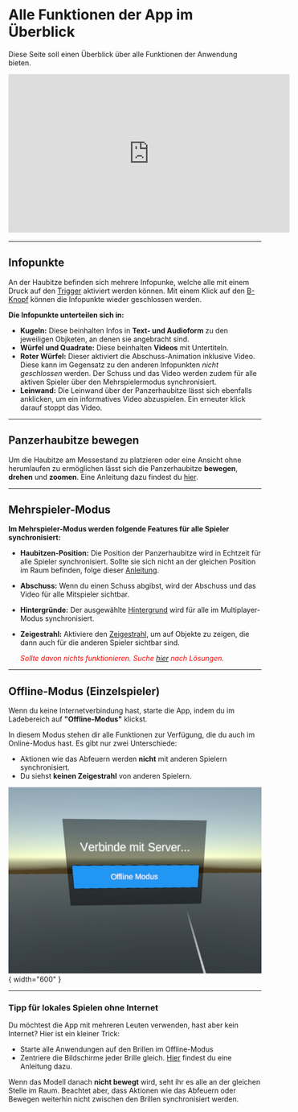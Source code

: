 # Alle Funktionen der App im Überblick

Diese Seite soll einen Überblick über alle Funktionen der Anwendung bieten.

<div class="video-container">
<iframe width="560" height="315" src="https://www.youtube.com/embed/8uGKEO19p6s?si=HwLUX6XKDp6rHxIU" title="YouTube video player" frameborder="0" allow="accelerometer; autoplay; clipboard-write; encrypted-media; gyroscope; picture-in-picture; web-share" referrerpolicy="strict-origin-when-cross-origin" allowfullscreen></iframe>
</div>

---

## Infopunkte

An der Haubitze befinden sich mehrere Infopunke, welche alle mit einem Druck auf den [Trigger](./steuerung.md#infopunkte-aktivieren) aktiviert werden können. Mit einem Klick auf den [B-Knopf](./steuerung.md#infopunkte-schliessen) können die Infopunkte wieder geschlossen werden.

**Die Infopunkte unterteilen sich in:**

* **Kugeln:** Diese beinhalten Infos in **Text- und Audioform** zu den jeweiligen Objketen, an denen sie angebracht sind.
* **Würfel und Quadrate:** Diese beinhalten **Videos** mit Untertiteln.
* **Roter Würfel:** Dieser aktiviert die Abschuss-Animation inklusive Video. Diese kann im Gegensatz zu den anderen Infopunkten *nicht geschlossen* werden. Der Schuss und das Video werden zudem für alle aktiven Spieler über den Mehrspielermodus synchronisiert.
* **Leinwand:** Die Leinwand über der Panzerhaubitze lässt sich ebenfalls anklicken, um ein informatives Video abzuspielen. Ein erneuter klick darauf stoppt das Video.

---

## Panzerhaubitze bewegen

Um die Haubitze am Messestand zu platzieren oder eine Ansicht ohne herumlaufen zu ermöglichen lässt sich die Panzerhaubitze **bewegen**, **drehen** und **zoomen**. Eine Anleitung dazu findest du [hier](./steuerung.md#panzerhaubitze-bewegen).

---

## Mehrspieler-Modus

**Im Mehrspieler-Modus werden folgende Features für alle Spieler synchronisiert:**

* **Haubitzen-Position:** Die Position der Panzerhaubitze wird in Echtzeit für alle Spieler synchronisiert. Sollte sie sich nicht an der gleichen Position im Raum befinden, folge dieser [Anleitung](./konfiguration.md#bildschirm-zentrieren).

* **Abschuss:** Wenn du einen Schuss abgibst, wird der Abschuss und das Video für alle Mitspieler sichtbar.

* **Hintergründe:** Der ausgewählte [Hintergrund](./steuerung.md#hintergrund-wechseln) wird für alle im Multiplayer-Modus synchronisiert.

* **Zeigestrahl:** Aktiviere den [Zeigestrahl](./steuerung.md#der-zeigestrahl), um auf Objekte zu zeigen, die dann auch für die anderen Spieler sichtbar sind.

    *<span style= "color:red;">Sollte davon nichts funktionieren. Suche [hier](./multiplayer.md#typische-probleme-im-multiplayer) nach Lösungen.</span>*

---

## Offline-Modus (Einzelspieler)

Wenn du keine Internetverbindung hast, starte die App, indem du im Ladebereich auf **"Offline-Modus"** klickst.

In diesem Modus stehen dir alle Funktionen zur Verfügung, die du auch im Online-Modus hast. Es gibt nur zwei Unterschiede:
* Aktionen wie das Abfeuern werden **nicht** mit anderen Spielern synchronisiert.
* Du siehst **keinen Zeigestrahl** von anderen Spielern.

![Screenshot aus der PICO 4: Joinroom](../assets/images/joinroom.jpeg){ width="600" }

---

### Tipp für lokales Spielen ohne Internet

Du möchtest die App mit mehreren Leuten verwenden, hast aber kein Internet? Hier ist ein kleiner Trick:

* Starte alle Anwendungen auf den Brillen im Offline-Modus
* Zentriere die Bildschirme jeder Brille gleich. [Hier](./konfiguration.md#bildschirm-zentrieren) findest du eine Anleitung dazu.

Wenn das Modell danach **nicht bewegt** wird, seht ihr es alle an der gleichen Stelle im Raum. Beachtet aber, dass Aktionen wie das Abfeuern oder Bewegen weiterhin nicht zwischen den Brillen synchronisiert werden.

